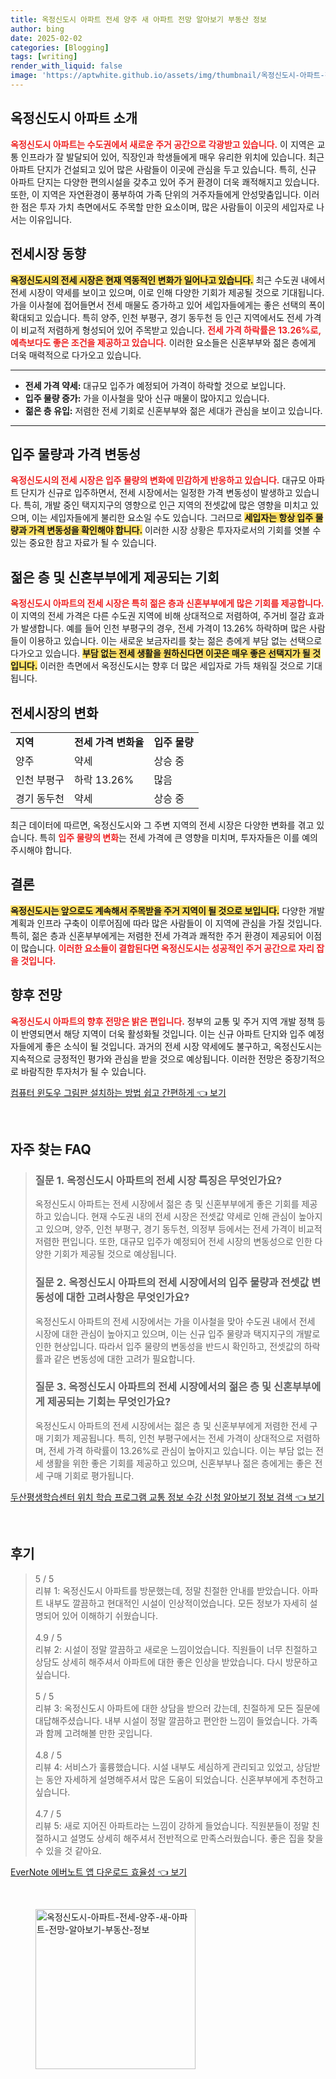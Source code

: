 ```yaml
---
title: 옥정신도시 아파트 전세 양주 새 아파트 전망 알아보기 부동산 정보
author: bing
date: 2025-02-02
categories: [Blogging]
tags: [writing]
render_with_liquid: false
image: 'https://aptwhite.github.io/assets/img/thumbnail/옥정신도시-아파트-전세-양주-새-아파트-전망-알아보기-부동산-정보.webp'
---
```



<h2 id='옥정신도시_아파트_소개'>옥정신도시 아파트 소개</h2>

<p><b><span style="color: #ee2323;">옥정신도시 아파트는 수도권에서 새로운 주거 공간으로 각광받고 있습니다.</span></b> 이 지역은 교통 인프라가 잘 발달되어 있어, 직장인과 학생들에게 매우 유리한 위치에 있습니다. 최근 아파트 단지가 건설되고 있어 많은 사람들이 이곳에 관심을 두고 있습니다. 특히, 신규 아파트 단지는 다양한 편의시설을 갖추고 있어 주거 환경이 더욱 쾌적해지고 있습니다. 또한, 이 지역은 자연환경이 풍부하여 가족 단위의 거주자들에게 안성맞춤입니다. 이러한 점은 투자 가치 측면에서도 주목할 만한 요소이며, 많은 사람들이 이곳의 세입자로 나서는 이유입니다.</p>

<h2 id='전세시장_동향'>전세시장 동향</h2>

<p><b><span style="background-color: #ffe066;">옥정신도시의 전세 시장은 현재 역동적인 변화가 일어나고 있습니다.</span></b> 최근 수도권 내에서 전세 시장이 약세를 보이고 있으며, 이로 인해 다양한 기회가 제공될 것으로 기대됩니다. 가을 이사철에 접어들면서 전세 매물도 증가하고 있어 세입자들에게는 좋은 선택의 폭이 확대되고 있습니다. 특히 양주, 인천 부평구, 경기 동두천 등 인근 지역에서도 전세 가격이 비교적 저렴하게 형성되어 있어 주목받고 있습니다. <b><span style="color: #ee2323;">전세 가격 하락률은 13.26%로, 예측보다도 좋은 조건을 제공하고 있습니다.</span></b> 이러한 요소들은 신혼부부와 젊은 층에게 더욱 매력적으로 다가오고 있습니다.</p>

<hr />

<ul>
    <li><b>전세 가격 약세:</b> 대규모 입주가 예정되어 가격이 하락할 것으로 보입니다.</li>
    <li><b>입주 물량 증가:</b> 가을 이사철을 맞아 신규 매물이 많아지고 있습니다.</li>
    <li><b>젊은 층 유입:</b> 저렴한 전세 기회로 신혼부부와 젊은 세대가 관심을 보이고 있습니다.</li>
</ul>

<hr />

<h2 id='입주_물량과_가격변동성'>입주 물량과 가격 변동성</h2>

<p><b><span style="color: #ee2323;">옥정신도시의 전세 시장은 입주 물량의 변화에 민감하게 반응하고 있습니다.</span></b> 대규모 아파트 단지가 신규로 입주하면서, 전세 시장에서는 일정한 가격 변동성이 발생하고 있습니다. 특히, 개발 중인 택지지구의 영향으로 인근 지역의 전셋값에 많은 영향을 미치고 있으며, 이는 세입자들에게 불리한 요소일 수도 있습니다. 그러므로 <b><span style="background-color: #ffe066;">세입자는 항상 입주 물량과 가격 변동성을 확인해야 합니다.</span></b> 이러한 시장 상황은 투자자로서의 기회를 엿볼 수 있는 중요한 참고 자료가 될 수 있습니다.</p>

<h2 id='젊은_층과_신혼부부_기회'>젊은 층 및 신혼부부에게 제공되는 기회</h2>

<p><b><span style="color: #ee2323;">옥정신도시 아파트의 전세 시장은 특히 젊은 층과 신혼부부에게 많은 기회를 제공합니다.</span></b> 이 지역의 전세 가격은 다른 수도권 지역에 비해 상대적으로 저렴하여, 주거비 절감 효과가 발생합니다. 예를 들어 인천 부평구의 경우, 전세 가격이 13.26% 하락하며 많은 사람들이 이용하고 있습니다. 이는 새로운 보금자리를 찾는 젊은 층에게 부담 없는 선택으로 다가오고 있습니다. <b><span style="background-color: #ffe066;">부담 없는 전세 생활을 원하신다면 이곳은 매우 좋은 선택지가 될 것입니다.</span></b> 이러한 측면에서 옥정신도시는 향후 더 많은 세입자로 가득 채워질 것으로 기대됩니다.</p>

<h2 id='전세시장_변화'>전세시장의 변화</h2>

<table>
    <tr>
        <td><b>지역</b></td>
        <td><b>전세 가격 변화율</b></td>
        <td><b>입주 물량</b></td>
    </tr>
    <tr>
        <td>양주</td>
        <td>약세</td>
        <td>상승 중</td>
    </tr>
    <tr>
        <td>인천 부평구</td>
        <td>하락 13.26%</td>
        <td>많음</td>
    </tr>
    <tr>
        <td>경기 동두천</td>
        <td>약세</td>
        <td>상승 중</td>
    </tr>
</table>

<p>최근 데이터에 따르면, 옥정신도시와 그 주변 지역의 전세 시장은 다양한 변화를 겪고 있습니다. 특히 <b><span style="color: #ee2323;">입주 물량의 변화</span></b>는 전세 가격에 큰 영향을 미치며, 투자자들은 이를 예의주시해야 합니다.</p>

<h2 id='결론'>결론</h2>

<p><b><span style="background-color: #ffe066;">옥정신도시는 앞으로도 계속해서 주목받을 주거 지역이 될 것으로 보입니다.</span></b> 다양한 개발 계획과 인프라 구축이 이루어짐에 따라 많은 사람들이 이 지역에 관심을 가질 것입니다. 특히, 젊은 층과 신혼부부에게는 저렴한 전세 가격과 쾌적한 주거 환경이 제공되어 이점이 많습니다. <b><span style="color: #ee2323;">이러한 요소들이 결합된다면 옥정신도시는 성공적인 주거 공간으로 자리 잡을 것입니다.</span></b></p>

<h2 id='향후_전망'>향후 전망</h2>

<p><b><span style="color: #ee2323;">옥정신도시 아파트의 향후 전망은 밝은 편입니다.</span></b> 정부의 교통 및 주거 지역 개발 정책 등이 반영되면서 해당 지역이 더욱 활성화될 것입니다. 이는 신규 아파트 단지와 입주 예정자들에게 좋은 소식이 될 것입니다. 과거의 전세 시장 약세에도 불구하고, 옥정신도시는 지속적으로 긍정적인 평가와 관심을 받을 것으로 예상됩니다. 이러한 전망은 중장기적으로 바람직한 투자처가 될 수 있습니다.</p>


<p><a class="click-button" title="컴퓨터 윈도우 그림판 설치하는 방법 쉽고 간편하게" href="https://aptwhite.github.io/posts/%EC%BB%B4%ED%93%A8%ED%84%B0-%EC%9C%88%EB%8F%84%EC%9A%B0-%EA%B7%B8%EB%A6%BC%ED%8C%90-%EC%84%A4%EC%B9%98%ED%95%98%EB%8A%94-%EB%B0%A9%EB%B2%95-%EC%89%BD%EA%B3%A0-%EA%B0%84%ED%8E%B8%ED%95%98%EA%B2%8C/" rel="dofollow">컴퓨터 윈도우 그림판 설치하는 방법 쉽고 간편하게 👈 보기</a></p><br>
<h2 id='자주_찾는_FAQ'>자주 찾는 FAQ</h2>
<div itemscope="" itemtype="https://schema.org/FAQPage"> 
<blockquote> 
<div itemscope="" itemprop="mainEntity" itemtype="https://schema.org/Question"> 
<h3 itemprop="name">질문 1. 옥정신도시 아파트의 전세 시장 특징은 무엇인가요?</h3> 
<div itemscope="" itemprop="acceptedAnswer" itemtype="https://schema.org/Answer"> 
<span itemprop="text"> 
<p>옥정신도시 아파트는 전세 시장에서 젊은 층 및 신혼부부에게 좋은 기회를 제공하고 있습니다. 현재 수도권 내의 전세 시장은 전셋값 약세로 인해 관심이 높아지고 있으며, 양주, 인천 부평구, 경기 동두천, 의정부 등에서는 전세 가격이 비교적 저렴한 편입니다. 또한, 대규모 입주가 예정되어 전세 시장의 변동성으로 인한 다양한 기회가 제공될 것으로 예상됩니다.</p> 
</span> 
</div> 
</div> 

<div itemscope="" itemprop="mainEntity" itemtype="https://schema.org/Question"> 
<h3 itemprop="name">질문 2. 옥정신도시 아파트의 전세 시장에서의 입주 물량과 전셋값 변동성에 대한 고려사항은 무엇인가요?</h3> 
<div itemscope="" itemprop="acceptedAnswer" itemtype="https://schema.org/Answer"> 
<span itemprop="text"> 
<p>옥정신도시 아파트의 전세 시장에서는 가을 이사철을 맞아 수도권 내에서 전세 시장에 대한 관심이 높아지고 있으며, 이는 신규 입주 물량과 택지지구의 개발로 인한 현상입니다. 따라서 입주 물량의 변동성을 반드시 확인하고, 전셋값의 하락률과 같은 변동성에 대한 고려가 필요합니다.</p> 
</span> 
</div> 
</div> 

<div itemscope="" itemprop="mainEntity" itemtype="https://schema.org/Question"> 
<h3 itemprop="name">질문 3. 옥정신도시 아파트의 전세 시장에서의 젊은 층 및 신혼부부에게 제공되는 기회는 무엇인가요?</h3> 
<div itemscope="" itemprop="acceptedAnswer" itemtype="https://schema.org/Answer"> 
<span itemprop="text"> 
<p>옥정신도시 아파트의 전세 시장에서는 젊은 층 및 신혼부부에게 저렴한 전세 구매 기회가 제공됩니다. 특히, 인천 부평구에서는 전세 가격이 상대적으로 저렴하며, 전세 가격 하락률이 13.26%로 관심이 높아지고 있습니다. 이는 부담 없는 전세 생활을 위한 좋은 기회를 제공하고 있으며, 신혼부부나 젊은 층에게는 좋은 전세 구매 기회로 평가됩니다.</p> 
</span> 
</div> 
</div> 
</blockquote> 
</div>
<p><a class="click-button" title="두산평생학습센터 위치 학습 프로그램 교통 정보 수강 신청 알아보기 정보 검색" href="https://aptwhite.github.io/posts/%EB%91%90%EC%82%B0%ED%8F%89%EC%83%9D%ED%95%99%EC%8A%B5%EC%84%BC%ED%84%B0-%EC%9C%84%EC%B9%98-%ED%95%99%EC%8A%B5-%ED%94%84%EB%A1%9C%EA%B7%B8%EB%9E%A8-%EA%B5%90%ED%86%B5-%EC%A0%95%EB%B3%B4-%EC%88%98%EA%B0%95-%EC%8B%A0%EC%B2%AD-%EC%95%8C%EC%95%84%EB%B3%B4%EA%B8%B0-%EC%A0%95%EB%B3%B4-%EA%B2%80%EC%83%89/" rel="dofollow">두산평생학습센터 위치 학습 프로그램 교통 정보 수강 신청 알아보기 정보 검색 👈 보기</a></p><br>
<h2 id='후기'>후기</h2>
<div itemscope itemtype="https://schema.org/Product">
  <blockquote>
  <div itemprop="review" itemscope itemtype="https://schema.org/Review">
      <div itemprop="reviewRating" itemscope itemtype="https://schema.org/Rating"> <span itemprop="ratingValue">5</span> / <span itemprop="bestRating">5</span> </div>
      <span itemprop="reviewBody">리뷰 1: 옥정신도시 아파트를 방문했는데, 정말 친절한 안내를 받았습니다. 아파트 내부도 깔끔하고 현대적인 시설이 인상적이었습니다. 모든 정보가 자세히 설명되어 있어 이해하기 쉬웠습니다.</span>
  </div>
  <br>
  <div itemprop="review" itemscope itemtype="https://schema.org/Review">
      <div itemprop="reviewRating" itemscope itemtype="https://schema.org/Rating"> <span itemprop="ratingValue">4.9</span> / <span itemprop="bestRating">5</span> </div>
      <span itemprop="reviewBody">리뷰 2: 시설이 정말 깔끔하고 새로운 느낌이었습니다. 직원들이 너무 친절하고 상담도 상세히 해주셔서 아파트에 대한 좋은 인상을 받았습니다. 다시 방문하고 싶습니다.</span>
  </div>
  <br>
  <div itemprop="review" itemscope itemtype="https://schema.org/Review">
      <div itemprop="reviewRating" itemscope itemtype="https://schema.org/Rating"> <span itemprop="ratingValue">5</span> / <span itemprop="bestRating">5</span> </div>
      <span itemprop="reviewBody">리뷰 3: 옥정신도시 아파트에 대한 상담을 받으러 갔는데, 친절하게 모든 질문에 대답해주셨습니다. 내부 시설이 정말 깔끔하고 편안한 느낌이 들었습니다. 가족과 함께 고려해볼 만한 곳입니다.</span>
  </div>
  <br>
  <div itemprop="review" itemscope itemtype="https://schema.org/Review">
      <div itemprop="reviewRating" itemscope itemtype="https://schema.org/Rating"> <span itemprop="ratingValue">4.8</span> / <span itemprop="bestRating">5</span> </div>
      <span itemprop="reviewBody">리뷰 4: 서비스가 훌륭했습니다. 시설 내부도 세심하게 관리되고 있었고, 상담받는 동안 자세하게 설명해주셔서 많은 도움이 되었습니다. 신혼부부에게 추천하고 싶습니다.</span>
  </div>
  <br>
  <div itemprop="review" itemscope itemtype="https://schema.org/Review">
      <div itemprop="reviewRating" itemscope itemtype="https://schema.org/Rating"> <span itemprop="ratingValue">4.7</span> / <span itemprop="bestRating">5</span> </div>
      <span itemprop="reviewBody">리뷰 5: 새로 지어진 아파트라는 느낌이 강하게 들었습니다. 직원분들이 정말 친절하시고 설명도 상세히 해주셔서 전반적으로 만족스러웠습니다. 좋은 집을 찾을 수 있을 것 같아요.</span>
  </div>
  </blockquote>
</div>
<p><a class="click-button" title="EverNote 에버노트 앱 다운로드 효율성" href="https://aptwhite.github.io/posts/EverNote-%EC%97%90%EB%B2%84%EB%85%B8%ED%8A%B8-%EC%95%B1-%EB%8B%A4%EC%9A%B4%EB%A1%9C%EB%93%9C-%ED%9A%A8%EC%9C%A8%EC%84%B1/" rel="dofollow">EverNote 에버노트 앱 다운로드 효율성 👈 보기</a></p><br>
<figure class="image"><img src="https://aptwhite.github.io/assets/img/thumbnail/옥정신도시-아파트-전세-양주-새-아파트-전망-알아보기-부동산-정보.webp" alt="옥정신도시-아파트-전세-양주-새-아파트-전망-알아보기-부동산-정보" width="256" height="256"></figure>